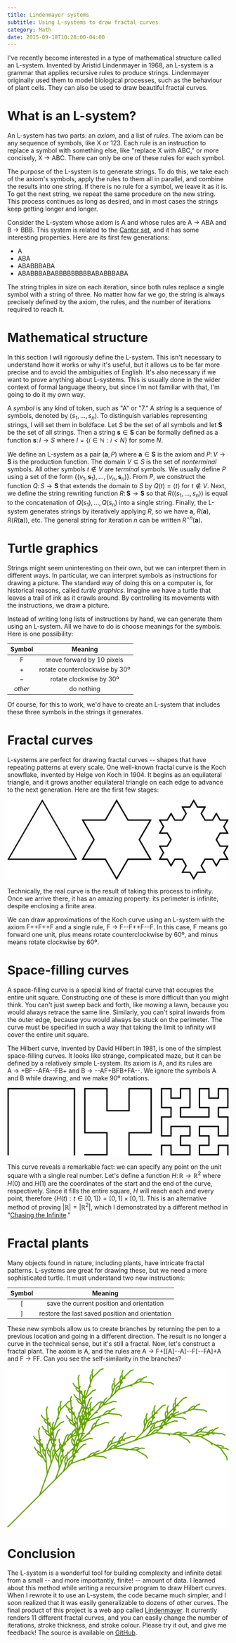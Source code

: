 ```yaml
---
title: Lindenmayer systems
subtitle: Using L-systems to draw fractal curves
category: Math
date: 2015-09-18T10:28:00-04:00
---
```


I've recently become interested in a type of mathematical structure called an L-system. Invented by Aristid Lindenmayer in 1968, an L-system is a grammar that applies recursive rules to produce strings. Lindenmayer originally used them to model biological processes, such as the behaviour of plant cells. They can also be used to draw beautiful fractal curves.

# What is an L-system?

An L-system has two parts: an _axiom_, and a list of _rules_. The axiom can be any sequence of symbols, like X or 123. Each rule is an instruction to replace a symbol with something else, like "replace X with ABC," or more concisely, X&nbsp;$\to$&nbsp;ABC. There can only be one of these rules for each symbol.

The purpose of the L-system is to generate strings. To do this, we take each of the axiom's symbols, apply the rules to them all in parallel, and combine the results into one string. If there is no rule for a symbol, we leave it as it is. To get the next string, we repeat the same procedure on the new string. This process continues as long as desired, and in most cases the strings keep getting longer and longer.

Consider the L-system whose axiom is A and whose rules are A&nbsp;$\to$&nbsp;ABA and B&nbsp;$\to$&nbsp;BBB. This system is related to the [Cantor set][cs], and it has some interesting properties. Here are its first few generations:

- A
- ABA
- ABABBBABA
- ABABBBABABBBBBBBBBABABBBABA

The string triples in size on each iteration, since both rules replace a single symbol with a string of three. No matter how far we go, the string is always precisely defined by the axiom, the rules, and the number of iterations required to reach it.

# Mathematical structure

In this section I will rigorously define the L-system. This isn't necessary to understand how it works or why it's useful, but it allows us to be far more precise and to avoid the ambiguities of English. It's also necessary if we want to prove anything about L-systems. This is usually done in the wider context of formal language theory, but since I'm not familiar with that, I'm going to do it my own way.

A _symbol_ is any kind of token, such as "A" or "7." A _string_ is a sequence of symbols, denoted by $\langle s_1, \dots, s_n\rangle$. To distinguish variables representing strings, I will set them in boldface. Let $S$ be the set of all symbols and let $\mathbf{S}$ be the set of all strings. Then a string $\mathbf{s}\in\mathbf{S}$ can be formally defined as a function $\mathbf{s}\colon I\to S$ where $I=\{i\in\mathbb{N}:i<N\}$ for some $N$.

We define an L-system as a pair $(\mathbf{a}, P)$ where $\mathbf{a}\in\mathbf{S}$ is the axiom and $P\colon V\to\mathbf{S}$ is the production function. The domain $V\subseteq S$ is the set of _nonterminal_ symbols. All other symbols $t\notin V$ are _terminal_ symbols. We usually define $P$ using a set of the form $\{(v_1,\mathbf{s}_1),\dots,(v_n,\mathbf{s}_n)\}$. From $P$, we construct the function $Q\colon S\to\mathbf{S}$ that extends the domain to $S$ by $Q(t)=\langle t \rangle$ for $t\notin V$. Next, we define the string rewriting function $R\colon\mathbf{S}\to\mathbf{S}$ so that $R(\langle s_1, \dots, s_n\rangle)$ is equal to the concatenation of $Q(s_1),\dots,Q(s_n)$ into a single string. Finally, the L-system generates strings by iteratively applying $R$, so we have $\mathbf{a}$, $R(\mathbf{a})$, $R(R(\mathbf{a}))$, etc. The general string for iteration $n$ can be written $R^{\circ n}(\mathbf{a})$.

# Turtle graphics

Strings might seem uninteresting on their own, but we can interpret them in different ways. In particular, we can interpret symbols as instructions for drawing a picture. The standard way of doing this on a computer is, for historical reasons, called _turtle graphics_. Imagine we have a turtle that leaves a trail of ink as it crawls around. By controlling its movements with the instructions, we draw a picture.

Instead of writing long lists of instructions by hand, we can generate them using an L-system. All we have to do is choose meanings for the symbols. Here is one possibility:

| Symbol | Meaning |
|:------:|:-------:|
| F | move forward by 10 pixels |
| + | rotate counterclockwise by 30º |
| − | rotate clockwise by 30º |
| _other_ | do nothing |

Of course, for this to work, we'd have to create an L-system that includes these three symbols in the strings it generates.

# Fractal curves

L-systems are perfect for drawing fractal curves -- shapes that have repeating patterns at every scale. One well-known fractal curve is the Koch snowflake, invented by Helge von Koch in 1904. It begins as an equilateral triangle, and it grows another equilateral triangle on each edge to advance to the next generation. Here are the first few stages:

![First three generations of the Koch snowflake](../assets/svg/koch.svg)

Technically, the real curve is the result of taking this process to infinity. Once we arrive there, it has an amazing property: its perimeter is infinite, despite enclosing a finite area.

We can draw approximations of the Koch curve using an L-system with the axiom F++F++F and a single rule, F&nbsp;$\to$&nbsp;F--F++F--F. In this case, F means go forward one unit, plus means rotate counterclockwise by 60º, and minus means rotate clockwise by 60º.

# Space-filling curves

A space-filling curve is a special kind of fractal curve that occupies the entire unit square. Constructing one of these is more difficult than you might think. You can't just sweep back and forth, like mowing a lawn, because you would always retrace the same line. Similarly, you can't spiral inwards from the outer edge, because you would always be stuck on the perimeter. The curve must be specified in such a way that taking the limit to infinity will cover the entire unit square.

The Hilbert curve, invented by David Hilbert in 1981, is one of the simplest space-filling curves. It looks like strange, complicated maze, but it can be defined by a relatively simple L-system. Its axiom is A, and its rules are A&nbsp;$\to$&nbsp;+BF--AFA--FB+ and B&nbsp;$\to$&nbsp;--AF+BFB+FA--. We ignore the symbols A and B while drawing, and we make 90º rotations.

![First three generations of the Hilbert curve](../assets/svg/hilbert.svg)

This curve reveals a remarkable fact: we can specify any point on the unit square with a single real number. Let's define a function $H\colon\mathbb{R}\to\mathbb{R}^2$ where $H(0)$ and $H(1)$ are the coordinates of the start and the end of the curve, respectively. Since it fills the entire square, $H$ will reach each and every point, therefore $\{H(t):t\in[0,1]\}=[0,1]\times [0,1]$. This is an alternative method of proving $\lvert\mathbb{R}\rvert=\lvert\mathbb{R}^2\rvert$, which I demonstrated by a different method in "[Chasing the Infinite][cti]."

# Fractal plants

Many objects found in nature, including plants, have intricate fractal patterns. L-systems are great for drawing these, but we need a more sophisticated turtle. It must understand two new instructions:

| Symbol | Meaning |
|:------:|:-------:|
| [ | save the current position and orientation |
| ] | restore the last saved position and orientation |

These new symbols allow us to create branches by returning the pen to a previous location and going in a different direction. The result is no longer a curve in the technical sense, but it's still a fractal. Now, let's construct a fractal plant. The axiom is A, and the rules are A&nbsp;$\to$&nbsp;F+[[A]--A]--F[--FA]+A and F&nbsp;$\to$&nbsp;FF. Can you see the self-similarity in the branches?

![Fourth generation of the fractal plant](../assets/svg/plant.svg)

# Conclusion

The L-system is a wonderful tool for building complexity and infinite detail from a small -- and more importantly, finite! -- amount of data. I learned about this method while writing a recursive program to draw Hilbert curves. When I rewrote it to use an L-system, the code became much simpler, and I soon realized that it was easily generalizable to dozens of other curves. The final product of this project is a web app called [Lindenmayer][lin]. It currently renders 11 different fractal curves, and you can easily change the number of iterations, stroke thickness, and stroke colour. Please try it out, and give me feedback! The source is available on [GitHub][gh].

[aristid]: https://en.wikipedia.org/wiki/Aristid_Lindenmayer
[cs]: https://en.wikipedia.org/wiki/Cantor_set
[cti]: chasing-the-infinite.md#higher-dimensions
[lin]: http://lindenmayer.mitchellkember.com
[gh]: https://github.com/mk12/lindenmayer
